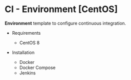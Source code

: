 # CI - Environment [CentOS]
**Environment** template to configure continuous integration.

* Requirements
    * CentOS 8

* Installation
    * Docker
    * Docker Compose
    * Jenkins
